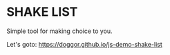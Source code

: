 # SHAKE LIST

Simple tool for making choice to you.

Let's goto: https://doggor.github.io/js-demo-shake-list
